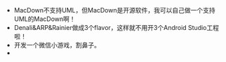 * MacDown不支持UML，但MacDown是开源软件，我可以自己做一个支持UML的MacDown啊！
* Denali&ARP&Rainier做成3个flavor，这样就不用开3个Android Studio工程啦！
* 开发一个微信小游戏，割鼻子。
* 

